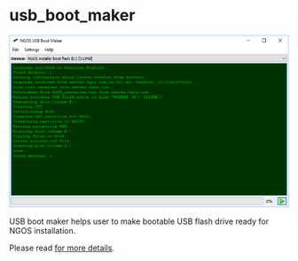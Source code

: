 usb_boot_maker
==============

<p align="center">
    <img src="https://github.com/Gris87/ngos/blob/master/tools/qt/usb_boot_maker/Screenshot.png?raw=true" alt="Screenshot"/>
</p>

USB boot maker helps user to make bootable USB flash drive ready for NGOS installation.

Please read [for more details](../../../docs/0.%20Intro/7.%20Tools/10.%20USB%20boot%20maker/README.md).

